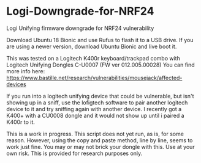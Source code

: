 # Logi-Downgrade-for-NRF24
Logi Unifying firmware downgrade for NRF24 vulnerability

Download Ubuntu 18 Bionic and use Rufus to flash it to a USB drive. If you are using a newer version, download Ubuntu Bionic and live boot it.

This was tested on a Logitech K400r keyboard/trackpad combo with Logitech Unifying Dongles C-U0007 (FW ver 012.005.00028)
You can find more info here: https://www.bastille.net/research/vulnerabilities/mousejack/affected-devices

If you run into a logitech unifying device that could be vulnerable, but isn't showing up in a sniff, use the lofigtech software to pair
another logitech device to it and try sniffing again with another device. I recently got a K400+ with a CU0008 dongle and it would not show up
until i paired a K400r to it.

This is a work in progress. This script does not yet run, as is, for some reason. However, using the copy and paste method, line by line, seems to work just fine. You may or may not brick your dongle with this. Use at your own risk.
This is provided for research purposes only.
